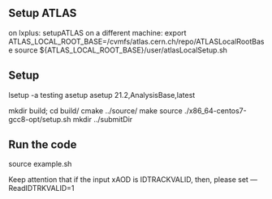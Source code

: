 ## Setup ATLAS
   on lxplus: setupATLAS 
   on a different machine: 
   export ATLAS_LOCAL_ROOT_BASE=/cvmfs/atlas.cern.ch/repo/ATLASLocalRootBase
   source ${ATLAS_LOCAL_ROOT_BASE}/user/atlasLocalSetup.sh  

## Setup
   lsetup -a testing asetup
   asetup 21.2,AnalysisBase,latest

   mkdir build; cd build/
   cmake ../source/
   make
   source ./x86_64-centos7-gcc8-opt/setup.sh
   mkdir ../submitDir
   
## Run the code
   source example.sh
   
Keep attention that if the input xAOD is IDTRACKVALID, then, please set 
   —ReadIDTRKVALID=1    
   